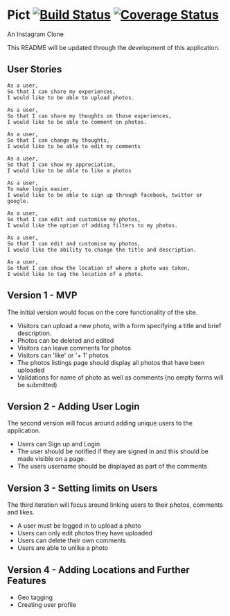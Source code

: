 # Pict [![Build Status](https://travis-ci.org/jameshamann/pict.svg?branch=master)](https://travis-ci.org/jameshamann/pict) [![Coverage Status](https://coveralls.io/repos/github/jameshamann/pict/badge.svg?branch=master)](https://coveralls.io/github/jameshamann/pict?branch=master)

An Instagram Clone

This README will be updated through the development of this application.

## User Stories

```
As a user,
So that I can share my experiences,
I would like to be able to upload photos.

As a user,
So that I can share my thoughts on those experiences,
I would like to be able to comment on photos.

As a user,
So that I can change my thoughts,
I would like to be able to edit my comments

As a user,
So that I can show my appreciation,
I would like to be able to like a photos

As a user,
To make login easier,
I would like to be able to sign up through facebook, twitter or google.

As a user,
So that I can edit and customise my photos,
I would like the option of adding filters to my photos.

As a user,
So that I can edit and customise my photos,
I would like the ability to change the title and description.

As a user,
So that I can show the location of where a photo was taken,
I would like to tag the location of a photo.

```

## Version 1 - MVP

The initial version would focus on the core functionality of the site.

- Visitors can upload a new photo, with a form specifying a title and brief description.
- Photos can be deleted and edited
- Visitors can leave comments for photos
- Visitors can 'like' or '+ 1' photos
- The photos listings page should display all photos that have been uploaded
- Validations for name of photo as well as comments (no empty forms will be submitted)

## Version 2 - Adding User Login

The second version will focus around adding unique users to the application.

- Users can Sign up and Login
- The user should be notified if they are signed in and this should be made visible on a page.
- The users username should be displayed as part of the comments

## Version 3 - Setting limits on Users

The third iteration will focus around linking users to their photos, comments and likes.

- A user must be logged in to upload a photo
- Users can only edit photos they have uploaded
- Users can delete their own comments
- Users are able to unlike a photo

## Version 4 - Adding Locations and Further Features

- Geo tagging
- Creating user profile
